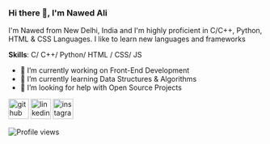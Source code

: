 ### Hi there 👋, I'm Nawed Ali
I'm Nawed from New Delhi, India and I'm highly proficient in C/C++, Python, HTML & CSS Languages. I like to learn new languages and frameworks 


**Skills**: C/ C++/ Python/ HTML / CSS/ JS

- 🔭 I’m currently working on Front-End Development 
- 🌱 I’m currently learning Data Structures & Algorithms 
- 🤔 I’m looking for help with Open Source Projects 


[<img src='https://cdn.jsdelivr.net/npm/simple-icons@3.0.1/icons/github.svg' alt='github' height='40'>](https://github.com/nawed2611)  [<img src='https://cdn.jsdelivr.net/npm/simple-icons@3.0.1/icons/linkedin.svg' alt='linkedin' height='40'>](https://www.linkedin.com/in/nawedali/)  [<img src='https://cdn.jsdelivr.net/npm/simple-icons@3.0.1/icons/instagram.svg' alt='instagram' height='40'>](https://www.instagram.com/nawed.alli/)  

![Profile views](https://gpvc.arturio.dev/nawed2611)  
